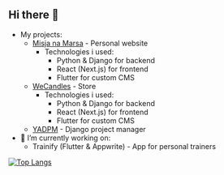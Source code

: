 ## Hi there 👋

<!--
**maciejdudek92/maciejdudek92** is a ✨ _special_ ✨ repository because its `README.md` (this file) appears on your GitHub profile.

Here are some ideas to get you started:

- 🔭 I’m currently working on ...
- 🌱 I’m currently learning ...
- 👯 I’m looking to collaborate on ...
- 🤔 I’m looking for help with ...
- 💬 Ask me about ...
- 📫 How to reach me: ...
- 😄 Pronouns: ...
- ⚡ Fun fact: ...
-->
- My projects:
  - [Misja na Marsa](http://misjanamarsa.pl) - Personal website
    - Technologies i used:
      - Python & Django for backend
      - React (Next.js) for frontend
      - Flutter for custom CMS
  - [WeCandles](https://we-candles.com) - Store
    - Technologies i used:
      - Python & Django for backend
      - React (Next.js) for frontend
      - Flutter for custom CMS
  - [YADPM](https://github.com/maciejdudek92/yet-another-django-project-manager) - Django project manager
- 🔭 I’m currently working on:
  - Trainify (Flutter & Appwrite) - App for personal trainers
 

[![Top Langs](https://github-readme-stats.vercel.app/api/top-langs/?username=maciejdudek92&layout=pie)](https://github.com/maciejdudek92)
